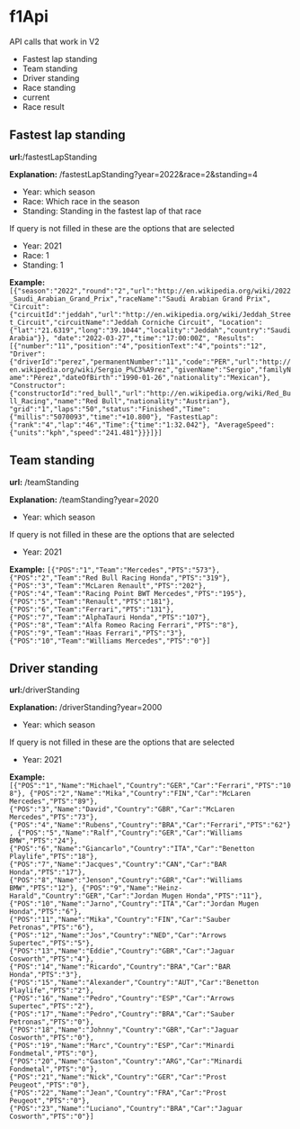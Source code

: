 # f1Api

API calls that work in V2
- Fastest lap standing
- Team standing
- Driver standing
- Race standing
- current
- Race result

## Fastest lap standing
**url:**/fastestLapStanding

**Explanation:** 
/fastestLapStanding?year=2022&race=2&standing=4
- Year: which season
- Race: Which race in the season
- Standing: Standing in the fastest lap of that race
              
If query is not filled in these are the options that are selected
- Year: 2021
- Race: 1
- Standing: 1
              
**Example:**
            `[{"season":"2022","round":"2","url":"http://en.wikipedia.org/wiki/2022_Saudi_Arabian_Grand_Prix","raceName":"Saudi Arabian Grand Prix",
            "Circuit":{"circuitId":"jeddah","url":"http://en.wikipedia.org/wiki/Jeddah_Street_Circuit","circuitName":"Jeddah Corniche Circuit",
            "Location":{"lat":"21.6319","long":"39.1044","locality":"Jeddah","country":"Saudi Arabia"}},
            "date":"2022-03-27","time":"17:00:00Z",
            "Results":[{"number":"11","position":"4","positionText":"4","points":"12",
            "Driver":{"driverId":"perez","permanentNumber":"11","code":"PER","url":"http://en.wikipedia.org/wiki/Sergio_P%C3%A9rez","givenName":"Sergio","familyName":"Pérez","dateOfBirth":"1990-01-26","nationality":"Mexican"},
            "Constructor":{"constructorId":"red_bull","url":"http://en.wikipedia.org/wiki/Red_Bull_Racing","name":"Red Bull","nationality":"Austrian"},
            "grid":"1","laps":"50","status":"Finished","Time":{"millis":"5070093","time":"+10.800"},
            "FastestLap":{"rank":"4","lap":"46","Time":{"time":"1:32.042"},
            "AverageSpeed":{"units":"kph","speed":"241.481"}}}]}]`
            
            
## Team standing
**url:** /teamStanding
 
**Explanation:** 
/teamStanding?year=2020
- Year: which season

If query is not filled in these are the options that are selected
- Year: 2021
              
              
**Example:**
            `[{"POS":"1","Team":"Mercedes","PTS":"573"},
            {"POS":"2","Team":"Red Bull Racing Honda","PTS":"319"},
            {"POS":"3","Team":"McLaren Renault","PTS":"202"},
            {"POS":"4","Team":"Racing Point BWT Mercedes","PTS":"195"},
            {"POS":"5","Team":"Renault","PTS":"181"},
            {"POS":"6","Team":"Ferrari","PTS":"131"},
            {"POS":"7","Team":"AlphaTauri Honda","PTS":"107"},
            {"POS":"8","Team":"Alfa Romeo Racing Ferrari","PTS":"8"},
            {"POS":"9","Team":"Haas Ferrari","PTS":"3"},
            {"POS":"10","Team":"Williams Mercedes","PTS":"0"}]`
            
## Driver standing
**url:**/driverStanding
 
**Explanation:**
/driverStanding?year=2000
- Year: which season

If query is not filled in these are the options that are selected
- Year: 2021
              
              
**Example:**
            `[{"POS":"1","Name":"Michael","Country":"GER","Car":"Ferrari","PTS":"108"},
            {"POS":"2","Name":"Mika","Country":"FIN","Car":"McLaren Mercedes","PTS":"89"},
            {"POS":"3","Name":"David","Country":"GBR","Car":"McLaren Mercedes","PTS":"73"},
            {"POS":"4","Name":"Rubens","Country":"BRA","Car":"Ferrari","PTS":"62"},
            {"POS":"5","Name":"Ralf","Country":"GER","Car":"Williams BMW","PTS":"24"},
            {"POS":"6","Name":"Giancarlo","Country":"ITA","Car":"Benetton Playlife","PTS":"18"},
            {"POS":"7","Name":"Jacques","Country":"CAN","Car":"BAR Honda","PTS":"17"},
            {"POS":"8","Name":"Jenson","Country":"GBR","Car":"Williams BMW","PTS":"12"},
            {"POS":"9","Name":"Heinz-Harald","Country":"GER","Car":"Jordan Mugen Honda","PTS":"11"},
            {"POS":"10","Name":"Jarno","Country":"ITA","Car":"Jordan Mugen Honda","PTS":"6"},
            {"POS":"11","Name":"Mika","Country":"FIN","Car":"Sauber Petronas","PTS":"6"},
            {"POS":"12","Name":"Jos","Country":"NED","Car":"Arrows Supertec","PTS":"5"},
            {"POS":"13","Name":"Eddie","Country":"GBR","Car":"Jaguar Cosworth","PTS":"4"},
            {"POS":"14","Name":"Ricardo","Country":"BRA","Car":"BAR Honda","PTS":"3"},
            {"POS":"15","Name":"Alexander","Country":"AUT","Car":"Benetton Playlife","PTS":"2"},
            {"POS":"16","Name":"Pedro","Country":"ESP","Car":"Arrows Supertec","PTS":"2"},
            {"POS":"17","Name":"Pedro","Country":"BRA","Car":"Sauber Petronas","PTS":"0"},
            {"POS":"18","Name":"Johnny","Country":"GBR","Car":"Jaguar Cosworth","PTS":"0"},
            {"POS":"19","Name":"Marc","Country":"ESP","Car":"Minardi Fondmetal","PTS":"0"},
            {"POS":"20","Name":"Gaston","Country":"ARG","Car":"Minardi Fondmetal","PTS":"0"},
            {"POS":"21","Name":"Nick","Country":"GER","Car":"Prost Peugeot","PTS":"0"},
            {"POS":"22","Name":"Jean","Country":"FRA","Car":"Prost Peugeot","PTS":"0"},
            {"POS":"23","Name":"Luciano","Country":"BRA","Car":"Jaguar Cosworth","PTS":"0"}]`
